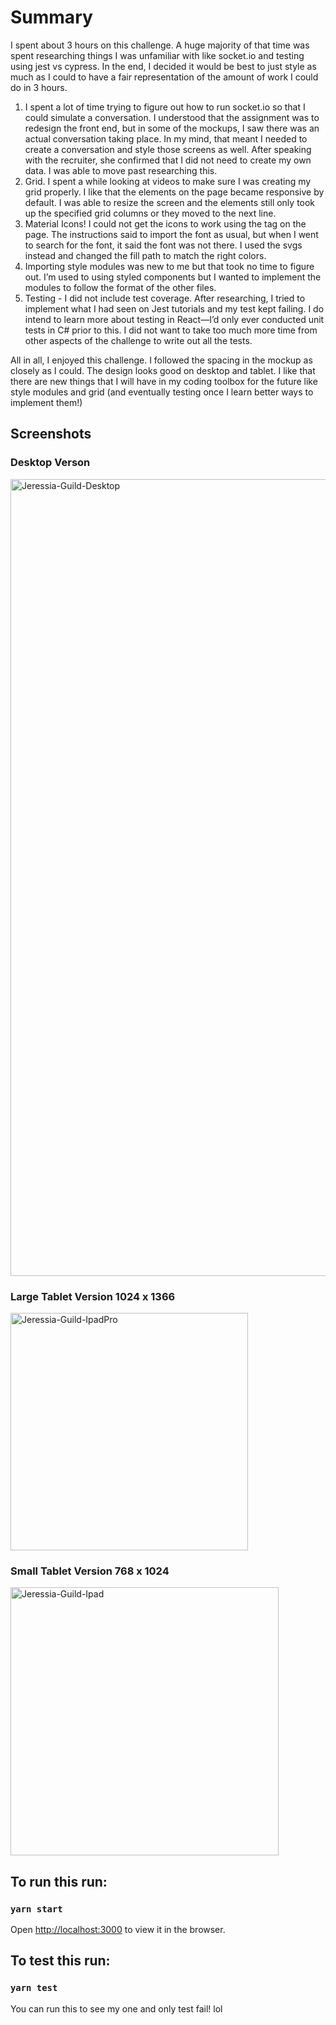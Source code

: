 # Summary

I spent about 3 hours on this challenge. A huge majority of that time was spent researching things I was unfamiliar with like socket.io and testing using jest vs cypress. In the end, I decided it would be best to just style as much as I could to have a fair representation of the amount of work I could do in 3 hours.

1. I spent a lot of time trying to figure out how to run socket.io so that I could simulate a conversation. I understood that the assignment was to redesign the front end, but in some of the mockups, I saw there was an actual conversation taking place. In my mind, that meant I needed to create a conversation and style those screens as well. After speaking with the recruiter, she confirmed that I did not need to create my own data. I was able to move past researching this.
2. Grid. I spent a while looking at videos to make sure I was creating my grid properly. I like that the elements on the page became responsive by default. I was able to resize the screen and the elements still only took up the specified grid columns or they moved to the next line.
3. Material Icons! I could not get the icons to work using the tag on the page. The instructions said to import the font as usual, but when I went to search for the font, it said the font was not there. I used the svgs instead and changed the fill path to match the right colors.
4. Importing style modules was new to me but that took no time to figure out. I’m used to using styled components but I wanted to implement the modules to follow the format of the other files.
5. Testing -  I did not include test coverage. After researching, I tried to implement what I had seen on Jest tutorials and my test kept failing. I do intend to learn more about testing in React—I’d only ever conducted unit tests in C# prior to this. I did not want to take too much more time from other aspects of the challenge to write out all the tests.

All in all, I enjoyed this challenge. I followed the spacing in the mockup as closely as I could. The design looks good on desktop and tablet. I like that there are new things that I will have in my coding toolbox for the future like style modules and grid (and eventually testing once I learn better ways to implement them!)

## Screenshots
### Desktop Verson
<img width="1275" alt="Jeressia-Guild-Desktop" src="https://user-images.githubusercontent.com/43094838/141654417-f259bbbb-29ec-49ba-a449-289828e567c0.png">

### Large Tablet Version 1024 x 1366
<img width="380" alt="Jeressia-Guild-IpadPro" src="https://user-images.githubusercontent.com/43094838/141654423-a90e88c7-9ff2-4855-9241-5c986bb6b05f.png">

### Small Tablet Version 768 x 1024
<img width="429" alt="Jeressia-Guild-Ipad" src="https://user-images.githubusercontent.com/43094838/141654425-17219390-ab6c-4dd0-946e-1f8ca1ad01ef.png">

## To run this run:

### `yarn start`
Open [http://localhost:3000](http://localhost:3000) to view it in the browser.


## To test this run:
### `yarn test`

You can run this to see my one and only test fail! lol
